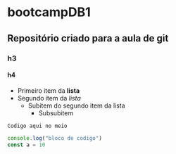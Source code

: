 # bootcampDB1

## Repositório criado para a aula de git

### h3 

#### h4

- Primeiro item da **lista**
- Segundo item da *lista*
  - Subitem do segundo item da lista
    - Subsubitem

`Codigo aqui no meio`

```js
console.log("bloco de codigo")
const a = 10
```
